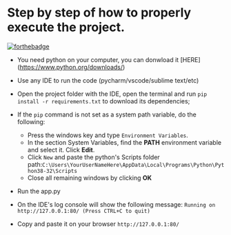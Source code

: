 # Step by step of how to properly execute the project.

[![forthebadge](https://forthebadge.com/images/badges/made-with-python.svg)](https://forthebadge.com)

- You need python on your computer, you can donwload it [HERE] (https://www.python.org/downloads/)

- Use any IDE to run the code (pycharm/vscode/sublime text/etc)

- Open the project folder with the IDE, open the terminal and run `pip install -r requirements.txt`
to download its dependencies;

- If the `pip` command is not set as a system path variable, do the following:
  - Press the windows key and type `Environment Variables`.
  - In the section System Variables, find the **PATH** environment variable and select it. Click **Edit**.
  - Click  `New` and paste the python's Scripts folder path:`C:\Users\YourUserNameHere\AppData\Local\Programs\Python\Python38-32\Scripts`
  - Close all remaining windows by clicking **OK**

- Run the app.py

- On the IDE's log console will show the following message:
`Running on http://127.0.0.1:80/ (Press CTRL+C to quit)`

- Copy and paste it on your browser  `http://127.0.0.1:80/`

 
